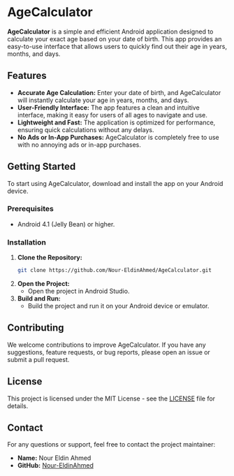 
# AgeCalculator

**AgeCalculator** is a simple and efficient Android application designed to calculate your exact age based on your date of birth. This app provides an easy-to-use interface that allows users to quickly find out their age in years, months, and days.

## Features

- **Accurate Age Calculation:** Enter your date of birth, and AgeCalculator will instantly calculate your age in years, months, and days.
- **User-Friendly Interface:** The app features a clean and intuitive interface, making it easy for users of all ages to navigate and use.
- **Lightweight and Fast:** The application is optimized for performance, ensuring quick calculations without any delays.
- **No Ads or In-App Purchases:** AgeCalculator is completely free to use with no annoying ads or in-app purchases.

## Getting Started

To start using AgeCalculator, download and install the app on your Android device.

### Prerequisites

- Android 4.1 (Jelly Bean) or higher.

### Installation

1. **Clone the Repository:**
   ```bash
   git clone https://github.com/Nour-EldinAhmed/AgeCalculator.git
   ```
2. **Open the Project:**
   - Open the project in Android Studio.
3. **Build and Run:**
   - Build the project and run it on your Android device or emulator.

## Contributing

We welcome contributions to improve AgeCalculator. If you have any suggestions, feature requests, or bug reports, please open an issue or submit a pull request.

## License

This project is licensed under the MIT License - see the [LICENSE](LICENSE) file for details.

## Contact

For any questions or support, feel free to contact the project maintainer:

- **Name:** Nour Eldin Ahmed
- **GitHub:** [Nour-EldinAhmed](https://github.com/Nour-EldinAhmed)
